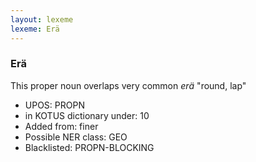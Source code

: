 ```yaml
---
layout: lexeme
lexeme: Erä
---
```


###  Erä

This proper noun overlaps very common *erä* "round, lap"
* UPOS:  PROPN
* in KOTUS dictionary under:  10
* Added from:  finer
* Possible NER class:  GEO
* Blacklisted:  PROPN-BLOCKING

